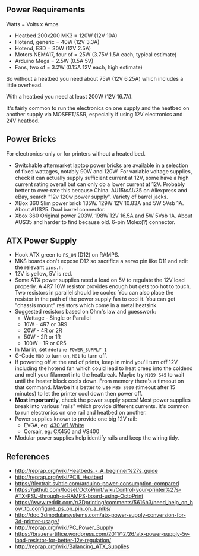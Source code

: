 ## Power Requirements

Watts = Volts x Amps

* Heatbed 200x200 MK3 = 120W (12V 10A)
* Hotend, generic = 40W (12V 3.3A)
* Hotend, E3D = 30W (12V 2.5A)
* Motors NEMA17, four of = 25W (3.75V 1.5A each, typical estimate)
* Arduino Mega = 2.5W (0.5A 5V)
* Fans, two of = 3.2W (0.15A 12V each, high estimate)

So without a heatbed you need about 75W (12V 6.25A) which includes a little overhead.

With a heatbed you need at least 200W (12V 16.7A).

It's fairly common to run the electronics on one supply and the heatbed on another supply via MOSFET/SSR, especially if using 12V electronics and 24V heatbed.

## Power Bricks

For electronics-only or for printers without a heated bed.

* Switchable aftermarket laptop power bricks are available in a selection of fixed wattages, notably 90W and 120W. For variable voltage supplies, check it can actually supply sufficient current at 12V, some have a high current rating overall but can only do a lower current at 12V. Probably better to over-rate this because China. AU$15 to AU$35 on Aliexpress and eBay, search "12v 120w power supply". Variety of barrel jacks.
* XBox 360 Slim power brick 135W. 129W 12V 10.83A and 5W 5Vsb 1A. About AU$25. Dual barrel connector.
* Xbox 360 Original power 203W. 198W 12V 16.5A and 5W 5Vsb 1A. About AU$35 and harder to find because old. 6-pin Molex(?) connector.

## ATX Power Supply

* Hook ATX green to `PS_ON` (D12) on RAMPS.
* MKS boards don't expose D12 so sacrifice a servo pin like D11 and edit the relevant `pins.h`.
* 12V is yellow, 5V is red.
* Some ATX power supplies need a load on 5V to regulate the 12V load properly. A 4R7 10W resistor provides enough but gets too hot to touch. Two resistors in parallel should be cooler. You can also place the resistor in the path of the power supply fan to cool it. You can get "chassis mount" resistors which come in a metal heatsink.
* Suggested resistors based on Ohm's law and guesswork:
    * Wattage - Single or Parallel
    * 10W - 4R7 or 3R9
    * 20W - 4R or 2R
    * 50W - 2R or 1R
    * 100W - 1R or 0R5
* In Marlin, set `#define POWER_SUPPLY 1`
* G-Code `M80` to turn on, `M81` to turn off.
* If powering off at the end of prints, keep in mind you'll turn off 12V including the hotend fan which could lead to heat creep into the coldend and melt your filament into the heatbreak. Maybe try `M109 S45` to wait until the heater block cools down. From memory there's a timeout on that command. Maybe it's better to use `M85 S900` (timeout after 15 minutes) to let the printer cool down then power off.
* **Most importantly**, check the power supply specs! Most power supplies break into various "rails" which provide different currents. It's common to run electronics on one rail and heatbed on another.
* Power supplies known to provide one big 12V rail:
    * EVGA, eg: [430 W1 White](http://au.evga.com/products/product.aspx?pn=100-W1-0430-KR)
    * Corsair, eg: [CX450](http://www.corsair.com/en-us/cx-series-cx450-450-watt-80-plus-bronze-certified-atx-psu-na) and [VS400](http://www.corsair.com/en-gb/vs-series-vs400-400-watt-80-plus-white-certified-psu-na)
* Modular power supplies help identify rails and keep the wiring tidy.

## References

* http://reprap.org/wiki/Heatbeds_-_A_beginner%27s_guide
* http://reprap.org/wiki/PCB_Heatbed
* https://tlextrait.svbtle.com/arduino-power-consumption-compared
* https://github.com/foosel/OctoPrint/wiki/Control-your-printer%27s-ATX-PSU-through-a-RAMPS-board-using-OctoPrint
* https://www.reddit.com/r/3Dprinting/comments/5616h3/need_help_on_how_to_configure_ps_on_pin_on_a_mks/
* http://doc.3dmodularsystems.com/atx-power-supply-conversion-for-3d-printer-usage/
* http://reprap.org/wiki/PC_Power_Supply
* https://brazenartifice.wordpress.com/2011/12/26/atx-power-supply-5v-load-resistor-for-better-12v-regulation/
* http://reprap.org/wiki/Balancing_ATX_Supplies